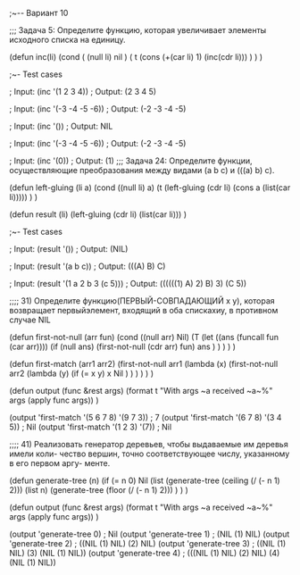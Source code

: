 ;~-- Вариант 10

;;; Задача 5: Определите функцию, которая увеличивает элементы исходного списка на единицу.

(defun inc(li)
	(cond 
		( (null li) nil )
		( t (cons (+(car li) 1) (inc(cdr li))) )
	) 
)

;~- Test cases

;	Input: (inc '(1 2 3 4))
;	Output: (2 3 4 5)

;	Input: (inc '(-3 -4 -5 -6))
;	Output: (-2 -3 -4 -5)

;	Input: (inc '())
;	Output: NIL

;	Input: (inc '(-3 -4 -5 -6))
;	Output: (-2 -3 -4 -5)

;	Input: (inc '(0))
;	Output: (1)
;;; Задача 24: Определите функции, осуществляющие преобразования между видами (a b c) и (((a) b) c).

(defun left-gluing (li a)
	(cond
		((null li) a)
		(t (left-gluing (cdr li) (cons a (list(car li)))))
	)
)

(defun result (li)
	(left-gluing (cdr li) (list(car li)))
)

;~- Test cases

;	Input: (result '())
;	Output: (NIL)

;	Input: (result '(a b c))
;	Output: (((A) B) C)

;	Input: (result '(1 a 2 b 3 (c 5)))
;	Output: ((((((1) A) 2) B) 3) (C 5))

;;;; 31) Определите функцию(ПЕРВЫЙ-СОВПАДАЮЩИЙ х у), которая возвращает первыйэлемент, входящий в оба спискахиу, в противном случае
NIL


(defun first-not-null (arr fun)
	(cond
		((null arr) Nil)
		(T
			(let
				((ans (funcall fun (car arr))))
				(if (null ans)
					(first-not-null (cdr arr) fun)
					ans
				)
			)
		)
	)
)

(defun first-match (arr1 arr2)
	(first-not-null arr1
		(lambda (x)
			(first-not-null arr2
				(lambda (y)
					(if (= x y)
						x
						Nil
					)
				)
			)
		)
	)
)

(defun output (func &rest args)
	(format t "With args ~a received ~a~%" args (apply func args))
)



(output 'first-match '(5 6 7 8) '(9 7 3)) 	; 7
(output 'first-match '(6 7 8) '(3 4 5)) 	; Nil
(output 'first-match '(1 2 3) '(7)) ; Nil

;;;; 41) Реализовать генератор деревьев, чтобы выдаваемые им деревья имели коли-
чество вершин, точно соответствующее числу, указанному в его первом аргу-
менте.

(defun generate-tree (n)
	(if (= n 0)
		Nil
		(list
			(generate-tree (ceiling (/ (- n 1) 2)))
			(list n)
			(generate-tree (floor (/ (- n 1) 2)))
		)
	)
)

(defun output (func &rest args)
	(format t "With args ~a received ~a~%" args (apply func args))
)

(output 'generate-tree 0) ; Nil
(output 'generate-tree 1) ; (NIL (1) NIL)
(output 'generate-tree 2) ; ((NIL (1) NIL) (2) NIL)
(output 'generate-tree 3) ; ((NIL (1) NIL) (3) (NIL (1) NIL))
(output 'generate-tree 4) ; (((NIL (1) NIL) (2) NIL) (4) (NIL (1) NIL))
